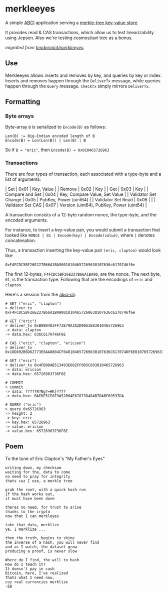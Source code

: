 # merkleeyes

A simple [ABCI](https://docs.tendermint.com/master/spec/abci/) application
serving a [merkle-tree key-value store](https://github.com/cosmos/iavl).

It provides read & CAS transactions, which allow us to test linearizability
using Jepsen. Also we're testing cosmos/iavl tree as a bonus.

_migrated from [tendermint/merkleeyes](https://github.com/tendermint/merkleeyes)._

## Use

Merkleeyes allows inserts and removes by key, and queries by key or index.
Inserts and removes happen through the `DeliverTx` message, while queries
happen through the `Query` message. `CheckTx` simply mirrors `DeliverTx`.

## Formatting

### Byte arrays

Byte-array `B` is serialized to `Encode(B)` as follows:

```
Len(B) := Big-Endian encoded length of B
Encode(B) = Len(Len(B)) | Len(B) | B
```

So if `B = "eric"`, then `Encode(B) = 0x010465726963`

### Transactions

There are four types of transaction, each associated with a type-byte and a list of arguments:

| Set                  | 0x01 | Key, Value                               |
| Remove               | 0x02 | Key                                      |
| Get                  | 0x03 | Key                                      |
| Compare and Set      | 0x04 | Key, Compare Value, Set Value            |
| Validator Set Change | 0x05 | PubKey, Power (uint64)                   |
| Validator Set Read   | 0x06 |                                          |
| Validator Set CAS    | 0x07 | Version (uint64), PubKey, Power (uint64) |

A transaction consists of a 12-byte random nonce, the type-byte, and the
encoded arguments.

For instance, to insert a key-value pair, you would submit a transaction that
looked like `NONCE | 01 | Encode(key) | Encode(value)`, where `|` denotes
concatenation.

Thus, a transaction inserting the key-value pair `(eric, clapton)` would look
like:

```
0xF4FCDC5BF26E227B66A1BA90010104657269630107636c6170746f6e
```

The first 12-bytes, `F4FCDC5BF26E227B66A1BA90`, are the nonce. The next byte,
`01`, is the transaction type. Following that are the encodings of `eric` and
`clapton`.


Here's a session from the [abci-cli](https://docs.tendermint.com/master/app-dev/abci-cli.html):

```
# SET ("eric", "clapton")
> deliver_tx 0xF4FCDC5BF26E227B66A1BA90010104657269630107636c6170746f6e

# GET ("eric")
> deliver_tx 0xB980403FF73E79A3A2D90A1E03010465726963
-> data: clapton
-> data.hex: 636C6170746F6E

# CAS ("eric", "clapton", "ericson")
> deliver_tx 0x18D892B6D62773E6AA8804CF040104657269630107636C6170746F6E010765726963736f6e

# GET ("eric")
> deliver_tx 0x4FB9DAB513493E602FF085C603010465726963
-> data: ericson
-> data.hex: 65726963736F6E

# COMMIT
> commit
-> data: ?????R?Ng?=HK}??7?
-> data.hex: BAEDE5CE8F9A52B64E67873D484B7DABF69537DA

# QUERY ("eric")
> query 0x65726963
-> height: 2
-> key: eric
-> key.hex: 65726963
-> value: ericson
-> value.hex: 65726963736F6E
```

## Poem

To the tune of Eric Clapton's "My Father's Eyes"

```
writing down, my checksum
waiting for the, data to come
no need to pray for integrity
thats cuz I use, a merkle tree

grab the root, with a quick hash run
if the hash works out,
it must have been done

theres no need, for trust to arise
thanks to the crypto
now that I can merkleyes

take that data, merklize
ye, I merklize ...

then the truth, begins to shine
the inverse of a hash, you will never find
and as I watch, the dataset grow
producing a proof, is never slow

Where do I find, the will to hash
How do I teach it?
It doesn't pay in cash
Bitcoin, here, I've realized
Thats what I need now,
cuz real currencies merklize
-EB
```
